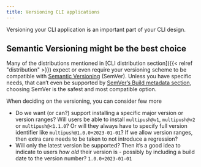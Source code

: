 ```yaml
---
title: Versioning CLI applications
---
```


Versioning your CLI application is an important part of your CLI design.

## Semantic Versioning might be the best choice

Many of the distributions mentioned in [CLI distribution section]({{< relref "distribution" >}}) expect or even require your versioning scheme to be compatible with [Semantic Versioning](https://semver.org/#spec-item-10) (SemVer). Unless you have specific needs, that can’t even be supported by [SemVer’s Build metadata section](https://semver.org/#spec-item-10), choosing SemVer is the safest and most compatible option.

When deciding on the versioning, you can consider few more

- Do we want (or can?) support installing a specific major version or version ranges? Will users be able to install `multipush@v1`, `multipush@v2` or `multipush@<1.1.0`? Or will they always have to specify full version identifier like `multipush@1.0.0+2023-01-01`? If we allow version ranges, then extra care needs to be taken to not introduce a regression?
- Will only the latest version be supported? Then it’s a good idea to indicate to users _how old_ their version is - possibly by including a build date to the version number? `1.0.0+2023-01-01`
